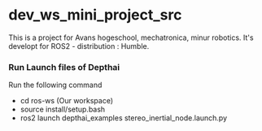 # dev_ws_mini_project_src
This is a project for Avans hogeschool, mechatronica, minur robotics.
It's developt for ROS2 - distribution : Humble.
### Run Launch files of Depthai

Run the following command
 - cd ros-ws (Our workspace) 
 - source install/setup.bash 
 - ros2 launch depthai_examples stereo_inertial_node.launch.py
